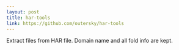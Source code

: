 ```yaml
---
layout: post
title: har-tools
link: https://github.com/outersky/har-tools
---
```


Extract files from HAR file. Domain name and all fold info are kept.
